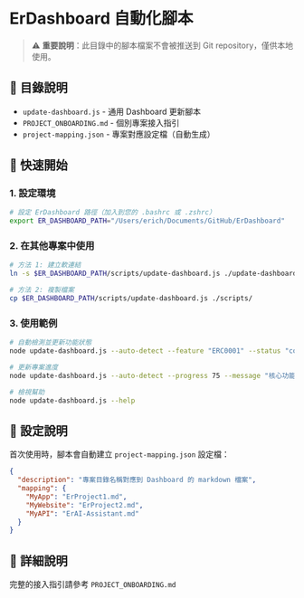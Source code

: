 # ErDashboard 自動化腳本

> ⚠️ **重要說明**：此目錄中的腳本檔案不會被推送到 Git repository，僅供本地使用。

## 📁 目錄說明

- `update-dashboard.js` - 通用 Dashboard 更新腳本
- `PROJECT_ONBOARDING.md` - 個別專案接入指引
- `project-mapping.json` - 專案對應設定檔（自動生成）

## 🚀 快速開始

### 1. 設定環境
```bash
# 設定 ErDashboard 路徑（加入到您的 .bashrc 或 .zshrc）
export ER_DASHBOARD_PATH="/Users/erich/Documents/GitHub/ErDashboard"
```

### 2. 在其他專案中使用
```bash
# 方法 1: 建立軟連結
ln -s $ER_DASHBOARD_PATH/scripts/update-dashboard.js ./update-dashboard.js

# 方法 2: 複製檔案
cp $ER_DASHBOARD_PATH/scripts/update-dashboard.js ./scripts/
```

### 3. 使用範例
```bash
# 自動檢測並更新功能狀態
node update-dashboard.js --auto-detect --feature "ERC0001" --status "completed" --message "完成使用者登入"

# 更新專案進度
node update-dashboard.js --auto-detect --progress 75 --message "核心功能開發完成"

# 檢視幫助
node update-dashboard.js --help
```

## 🔧 設定說明

首次使用時，腳本會自動建立 `project-mapping.json` 設定檔：

```json
{
  "description": "專案目錄名稱對應到 Dashboard 的 markdown 檔案", 
  "mapping": {
    "MyApp": "ErProject1.md",
    "MyWebsite": "ErProject2.md",
    "MyAPI": "ErAI-Assistant.md"
  }
}
```

## 📖 詳細說明

完整的接入指引請參考 `PROJECT_ONBOARDING.md`